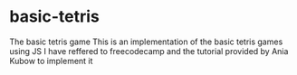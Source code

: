 # basic-tetris
The basic tetris game
This is an implementation of the basic tetris games using JS
I have reffered to freecodecamp and the tutorial provided by
Ania Kubow to implement it
